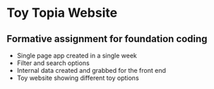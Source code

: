 <h1>Toy Topia Website</h1>
<h2>Formative assignment for foundation coding</h2>

- Single page app created in a single week
- Filter and search options
- Internal data created and grabbed for the front end
- Toy website showing different toy options

